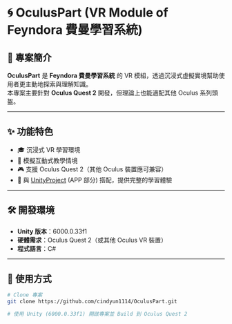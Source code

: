 # 🌀 OculusPart (VR Module of Feyndora 費曼學習系統)

## 📖 專案簡介
**OculusPart** 是 **Feyndora 費曼學習系統** 的 VR 模組，透過沉浸式虛擬實境幫助使用者更主動地探索與理解知識。  
本專案主要針對 **Oculus Quest 2** 開發，但理論上也能適配其他 Oculus 系列頭盔。

---

## ✨ 功能特色
- 🎓 沉浸式 VR 學習環境  
- 🤝 模擬互動式教學情境  
- 🎮 支援 Oculus Quest 2（其他 Oculus 裝置應可兼容）  
- 🔗 與 [UnityProject](https://github.com/cindyun1114/UnityProject) (APP 部分) 搭配，提供完整的學習體驗  

---

## 🛠 開發環境
- **Unity 版本**：6000.0.33f1  
- **硬體需求**：Oculus Quest 2（或其他 Oculus VR 裝置）  
- **程式語言**：C#  

---

## 🚀 使用方式
```bash
# Clone 專案
git clone https://github.com/cindyun1114/OculusPart.git

# 使用 Unity (6000.0.33f1) 開啟專案並 Build 到 Oculus Quest 2
